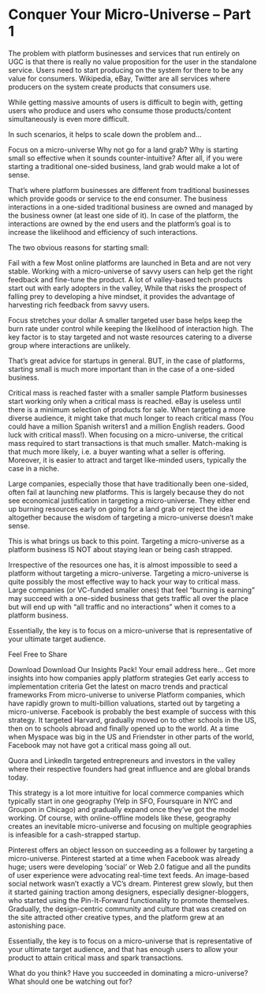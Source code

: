 # Conquer Your Micro-Universe – Part 1

The problem with platform businesses and services that run entirely on UGC is that there is really no value proposition for the user in the standalone service. Users need to start producing on the system for there to be any value for consumers. Wikipedia, eBay, Twitter are all services where producers on the system create products that consumers use.

While getting massive amounts of users is difficult to begin with, getting users who produce and users who consume those products/content simultaneously is even more difficult.

In such scenarios, it helps to scale down the problem and…

Focus on a micro-universe
Why not go for a land grab? Why is starting small so effective when it sounds counter-intuitive? After all, if you were starting a traditional one-sided business, land grab would make a lot of sense.

That’s where platform businesses are different from traditional businesses which provide goods or service to the end consumer. The business interactions in a one-sided traditional business are owned and managed by the business owner (at least one side of it). In case of the platform, the interactions are owned by the end users and the platform’s goal is to increase the likelihood and efficiency of such interactions.

The two obvious reasons for starting small:

Fail with a few
Most online platforms are launched in Beta and are not very stable. Working with a micro-universe of savvy users can help get the right feedback and fine-tune the product. A lot of valley-based tech products start out with early adopters in the valley, While that risks the prospect of falling prey to developing a hive mindset, it provides the advantage of harvesting rich feedback from savvy users.

Focus stretches your dollar
A smaller targeted user base helps keep the burn rate under control while keeping the likelihood of interaction high. The key factor is to stay targeted and not waste resources catering to a diverse group where interactions are unlikely.

That’s great advice for startups in general. BUT, in the case of platforms, starting small is much more important than in the case of a one-sided business.

Critical mass is reached faster with a smaller sample
Platform businesses start working only when a critical mass is reached. eBay is useless until there is a minimum selection of products for sale. When targeting a more diverse audience, it might take that much longer to reach critical mass (You could have a million Spanish writers1 and a million English readers. Good luck with critical mass!). When focusing on a micro-universe, the critical mass required to start transactions is that much smaller. Match-making is that much more likely, i.e. a buyer wanting what a seller is offering. Moreover, it is easier to attract and target like-minded users, typically the case in a niche.

Large companies, especially those that have traditionally been one-sided, often fail at launching new platforms. This is largely because they do not see economical justification in targeting a micro-universe. They either end up burning resources early on going for a land grab or reject the idea altogether because the wisdom of targeting a micro-universe doesn’t make sense.

This is what brings us back to this point. Targeting a micro-universe as a platform business IS NOT about staying lean or being cash strapped.

Irrespective of the resources one has, it is almost impossible to seed a platform without targeting a micro-universe. Targeting a micro-universe is quite possibly the most effective way to hack your way to critical mass. Large companies (or VC-funded smaller ones) that feel “burning is earning” may succeed with a one-sided business that gets traffic all over the place but will end up with “all traffic and no interactions” when it comes to a platform business.

Essentially, the key is to focus on a micro-universe that is representative of your ultimate target audience.

Feel Free to Share

Download
Download Our Insights Pack!
Your email address here…
Get more insights into how companies apply platform strategies
Get early access to implementation criteria
Get the latest on macro trends and practical frameworks
From micro-universe to universe
Platform companies, which have rapidly grown to multi-billion valuations, started out by targeting a micro-universe. Facebook is probably the best example of success with this strategy. It targeted Harvard, gradually moved on to other schools in the US, then on to schools abroad and finally opened up to the world. At a time when Myspace was big in the US and Friendster in other parts of the world, Facebook may not have got a critical mass going all out.

Quora and LinkedIn targeted entrepreneurs and investors in the valley where their respective founders had great influence and are global brands today.

This strategy is a lot more intuitive for local commerce companies which typically start in one geography (Yelp in SFO, Foursquare in NYC and Groupon in Chicago) and gradually expand once they’ve got the model working. Of course, with online-offline models like these, geography creates an inevitable micro-universe and focusing on multiple geographies is infeasible for a cash-strapped startup.

Pinterest offers an object lesson on succeeding as a follower by targeting a micro-universe. Pinterest started at a time when Facebook was already huge; users were developing ‘social’ or Web 2.0 fatigue and all the pundits of user experience were advocating real-time text feeds. An image-based social network wasn’t exactly a VC’s dream. Pinterest grew slowly, but then it started gaining traction among designers, especially designer-bloggers, who started using the Pin-It-Forward functionality to promote themselves. Gradually, the design-centric community and culture that was created on the site attracted other creative types, and the platform grew at an astonishing pace.

Essentially, the key is to focus on a micro-universe that is representative of your ultimate target audience, and that has enough users to allow your product to attain critical mass and spark transactions.

What do you think? Have you succeeded in dominating a micro-universe? What should one be watching out for?

